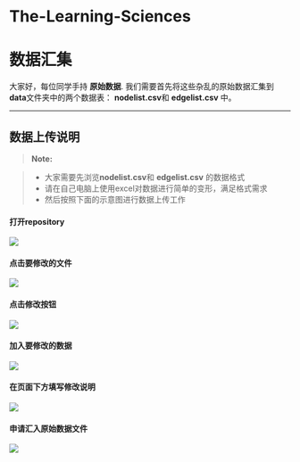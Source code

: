 # The-Learning-Sciences


数据汇集
===================


大家好，每位同学手持 **原始数据**. 我们需要首先将这些杂乱的原始数据汇集到**data**文件夹中的两个数据表： **nodelist.csv**和 **edgelist.csv** 中。

----------


数据上传说明
-------------

> **Note:**

> - 大家需要先浏览**nodelist.csv**和 **edgelist.csv** 的数据格式
> - 请在自己电脑上使用excel对数据进行简单的变形，满足格式需求
> - 然后按照下面的示意图进行数据上传工作

#### <i class="icon-file"></i> 打开repository

![][1]

[1]:
images/mergedata/step1data.png

#### <i class="icon-file"></i> 点击要修改的文件

![][2]

[2]:
images/mergedata/step2file.png

#### <i class="icon-file"></i> 点击修改按钮

![][3]

[3]:
images/mergedata/step3edit.png

#### <i class="icon-file"></i> 加入要修改的数据

![][4]

[4]:
images/mergedata/step4edit.png


#### <i class="icon-file"></i> 在页面下方填写修改说明

![][5]

[5]:
images/mergedata/step4note.png

#### <i class="icon-file"></i> 申请汇入原始数据文件

![][6]

[6]:
images/mergedata/step5request.png
